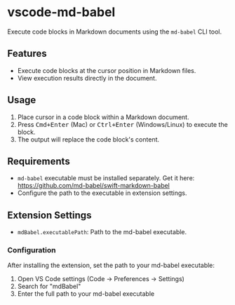 # vscode-md-babel

Execute code blocks in Markdown documents using the `md-babel` CLI tool.


## Features

- Execute code blocks at the cursor position in Markdown files.
- View execution results directly in the document.


## Usage

1. Place cursor in a code block within a Markdown document.
2. Press <kbd>Cmd+Enter</kbd> (Mac) or <kbd>Ctrl+Enter</kbd> (Windows/Linux) to execute the block.
3. The output will replace the code block's content.


## Requirements

- `md-babel` executable must be installed separately. Get it here:  <https://github.com/md-babel/swift-markdown-babel>
- Configure the path to the executable in extension settings.


## Extension Settings

- `mdBabel.executablePath`: Path to the md-babel executable.


### Configuration

After installing the extension, set the path to your md-babel executable:

1. Open VS Code settings (Code → Preferences → Settings)
2. Search for "mdBabel"
3. Enter the full path to your md-babel executable
